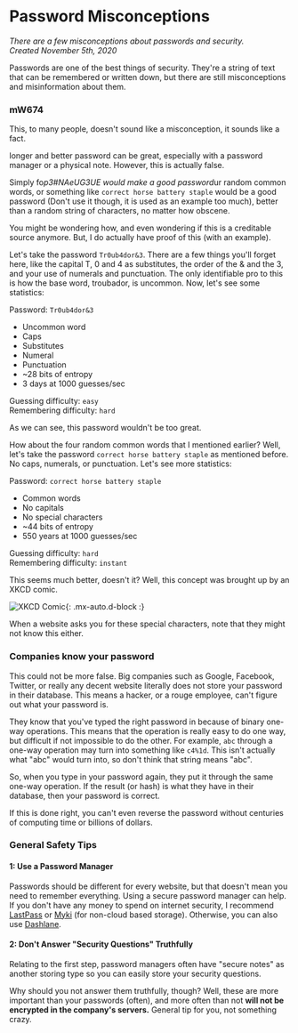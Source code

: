 # Password Misconceptions
*There are a few misconceptions about passwords and security.*  
*Created November 5th, 2020*

Passwords are one of the best things of security. They're a string of text that can be remembered or written down, but there are still misconceptions and misinformation about them.

### mW674
This, to many people, doesn't sound like a misconception, it sounds like a fact.

longer and better password can be great, especially with a password manager or a physical note. However, this is actually false.

Simply fo*p3#NAeUG3UE would make a good password*ur random common words, or something like `correct horse battery staple` would be a good password (Don't use it though, it is used as an example too much), better than a random string of characters, no matter how obscene.

You might be wondering how, and even wondering if this is a creditable source anymore. But, I do actually have proof of this (with an example).

Let's take the password `Tr0ub4dor&3`. There are a few things you'll forget here, like the capital T, 0 and 4 as substitutes, the order of the & and the 3, and your use of numerals and punctuation. The only identifiable pro to this is how the base word, troubador, is uncommon. Now, let's see some statistics:

Password: `Tr0ub4dor&3`

* Uncommon word
* Caps
* Substitutes
* Numeral
* Punctuation
* ~28 bits of entropy
* 3 days at 1000 guesses/sec

Guessing difficulty: `easy`  
Remembering difficulty: `hard`

As we can see, this password wouldn't be too great.

How about the four random common words that I mentioned earlier?
Well, let's take the password `correct horse battery staple` as mentioned before. No caps, numerals, or punctuation. Let's see more statistics:

Password: `correct horse battery staple`

* Common words
* No capitals
* No special characters
* ~44 bits of entropy
* 550 years at 1000 guesses/sec

Guessing difficulty: `hard`  
Remembering difficulty: `instant`

This seems much better, doesn't it? Well, this concept was brought up by an XKCD comic.

![XKCD Comic](https://imgs.xkcd.com/comics/password_strength.png){: .mx-auto.d-block :}

When a website asks you for these special characters, note that they might not know this either.

### Companies know your password
This could not be more false. Big companies such as Google, Facebook, Twitter, or really any decent website literally does not store your password in their database. This means a hacker, or a rouge employee, can't figure out what your password is.

They know that you've typed the right password in because of binary one-way operations. This means that the operation is really easy to do one way, but difficult if not impossible to do the other. For example, `abc` through a one-way operation may turn into something like `c4%1d`. This isn't actually what "abc" would turn into, so don't think that string means "abc".

So, when you type in your password again, they put it through the same one-way operation. If the result (or hash) is what they have in their database, then your password is correct.

If this is done right, you can't even reverse the password without centuries of computing time or billions of dollars.

### General Safety Tips
#### 1: Use a Password Manager
Passwords should be different for every website, but that doesn't mean you need to remember everything. Using a secure password manager can help. If you don't have any money to spend on internet security, I recommend [LastPass](https://www.lastpass.com/) or [Myki](https://myki.com/) (for non-cloud based storage). Otherwise, you can also use [Dashlane](https://www.dashlane.com/).

#### 2: Don't Answer "Security Questions" Truthfully
Relating to the first step, password managers often have "secure notes" as another storing type so you can easily store your security questions.

Why should you not answer them truthfully, though? Well, these are more important than your passwords (often), and more often than not **will not be encrypted in the company's servers.** General tip for you, not something crazy.
